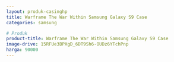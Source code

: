 ```yaml
---
layout: produk-casinghp
title: Warframe The War Within Samsung Galaxy S9 Case
categories: samsung

# Produk
product-title: Warframe The War Within Samsung Galaxy S9 Case
image-drive: 15RFUe3BPXgD_6DT9Sh6-OUDz6YTchPnp
harga: 90000
---
```

